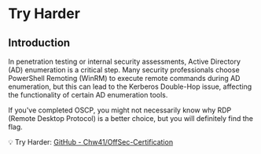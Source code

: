 #  Try Harder

## Introduction
In penetration testing or internal security assessments, Active Directory (AD) enumeration is a critical step. Many security professionals choose PowerShell Remoting (WinRM) to execute remote commands during AD enumeration, but this can lead to the Kerberos Double-Hop issue, affecting the functionality of certain AD enumeration tools.

If you've completed OSCP, you might not necessarily know why RDP (Remote Desktop Protocol) is a better choice, but you will definitely find the flag.

💡 Try Harder: [GitHub - Chw41/OffSec-Certification](https://github.com/Chw41/OffSec-Certification)
